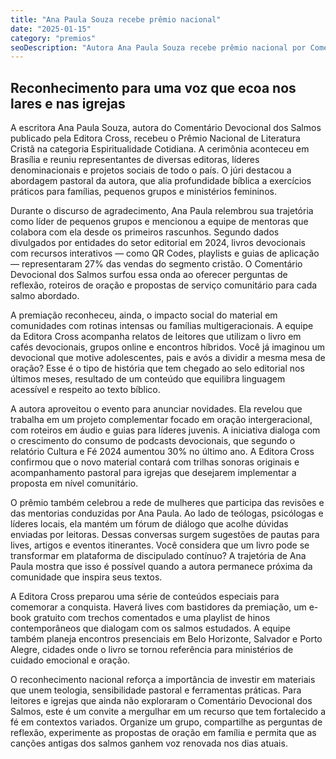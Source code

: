 ```yaml
---
title: "Ana Paula Souza recebe prêmio nacional"
date: "2025-01-15"
category: "premios"
seoDescription: "Autora Ana Paula Souza recebe prêmio nacional por Comentário Devocional dos Salmos e destaca impacto nas comunidades cristãs."
---
```


## Reconhecimento para uma voz que ecoa nos lares e nas igrejas

A escritora Ana Paula Souza, autora do Comentário Devocional dos Salmos publicado pela Editora Cross, recebeu o Prêmio Nacional de Literatura Cristã na categoria Espiritualidade Cotidiana. A cerimônia aconteceu em Brasília e reuniu representantes de diversas editoras, líderes denominacionais e projetos sociais de todo o país. O júri destacou a abordagem pastoral da autora, que alia profundidade bíblica a exercícios práticos para famílias, pequenos grupos e ministérios femininos.

Durante o discurso de agradecimento, Ana Paula relembrou sua trajetória como líder de pequenos grupos e mencionou a equipe de mentoras que colabora com ela desde os primeiros rascunhos. Segundo dados divulgados por entidades do setor editorial em 2024, livros devocionais com recursos interativos — como QR Codes, playlists e guias de aplicação — representaram 27% das vendas do segmento cristão. O Comentário Devocional dos Salmos surfou essa onda ao oferecer perguntas de reflexão, roteiros de oração e propostas de serviço comunitário para cada salmo abordado.

A premiação reconheceu, ainda, o impacto social do material em comunidades com rotinas intensas ou famílias multigeracionais. A equipe da Editora Cross acompanha relatos de leitores que utilizam o livro em cafés devocionais, grupos online e encontros híbridos. Você já imaginou um devocional que motive adolescentes, pais e avós a dividir a mesma mesa de oração? Esse é o tipo de história que tem chegado ao selo editorial nos últimos meses, resultado de um conteúdo que equilibra linguagem acessível e respeito ao texto bíblico.

A autora aproveitou o evento para anunciar novidades. Ela revelou que trabalha em um projeto complementar focado em oração intergeracional, com roteiros em áudio e guias para líderes juvenis. A iniciativa dialoga com o crescimento do consumo de podcasts devocionais, que segundo o relatório Cultura e Fé 2024 aumentou 30% no último ano. A Editora Cross confirmou que o novo material contará com trilhas sonoras originais e acompanhamento pastoral para igrejas que desejarem implementar a proposta em nível comunitário.

O prêmio também celebrou a rede de mulheres que participa das revisões e das mentorias conduzidas por Ana Paula. Ao lado de teólogas, psicólogas e líderes locais, ela mantém um fórum de diálogo que acolhe dúvidas enviadas por leitoras. Dessas conversas surgem sugestões de pautas para lives, artigos e eventos itinerantes. Você considera que um livro pode se transformar em plataforma de discipulado contínuo? A trajetória de Ana Paula mostra que isso é possível quando a autora permanece próxima da comunidade que inspira seus textos.

A Editora Cross preparou uma série de conteúdos especiais para comemorar a conquista. Haverá lives com bastidores da premiação, um e-book gratuito com trechos comentados e uma playlist de hinos contemporâneos que dialogam com os salmos estudados. A equipe também planeja encontros presenciais em Belo Horizonte, Salvador e Porto Alegre, cidades onde o livro se tornou referência para ministérios de cuidado emocional e oração.

O reconhecimento nacional reforça a importância de investir em materiais que unem teologia, sensibilidade pastoral e ferramentas práticas. Para leitores e igrejas que ainda não exploraram o Comentário Devocional dos Salmos, este é um convite a mergulhar em um recurso que tem fortalecido a fé em contextos variados. Organize um grupo, compartilhe as perguntas de reflexão, experimente as propostas de oração em família e permita que as canções antigas dos salmos ganhem voz renovada nos dias atuais.
